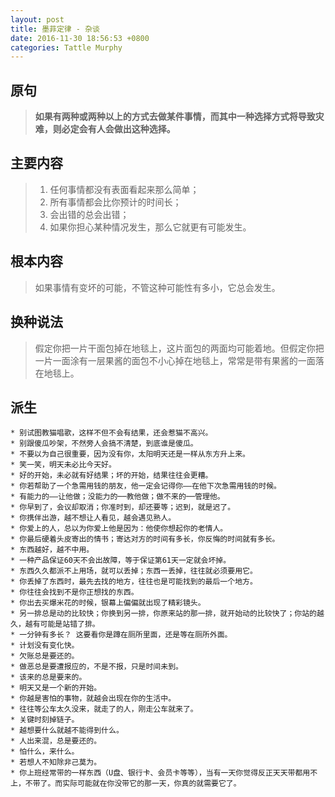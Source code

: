 ```yaml
---
layout: post
title: 墨菲定律 - 杂谈
date: 2016-11-30 18:56:53 +0800
categories: Tattle Murphy
---
```


## 原句

> **如果有两种或两种以上的方式去做某件事情，而其中一种选择方式将导致灾难，则必定会有人会做出这种选择。**

## 主要内容

> 1. 任何事情都没有表面看起来那么简单；
> 2. 所有事情都会比你预计的时间长；
> 3. 会出错的总会出错；
> 4. 如果你担心某种情况发生，那么它就更有可能发生。


## 根本内容
> 如果事情有变坏的可能，不管这种可能性有多小，它总会发生。

## 换种说法
> 假定你把一片干面包掉在地毯上，这片面包的两面均可能着地。但假定你把一片一面涂有一层果酱的面包不小心掉在地毯上，常常是带有果酱的一面落在地毯上。

## 派生
    * 别试图教猫唱歌，这样不但不会有结果，还会惹猫不高兴。
    * 别跟傻瓜吵架，不然旁人会搞不清楚，到底谁是傻瓜。
    * 不要以为自己很重要，因为没有你，太阳明天还是一样从东方升上来。
    * 笑一笑，明天未必比今天好。
    * 好的开始，未必就有好结果；坏的开始，结果往往会更糟。
    * 你若帮助了一个急需用钱的朋友，他一定会记得你——在他下次急需用钱的时候。
    * 有能力的——让他做；没能力的──教他做；做不来的──管理他。
    * 你早到了，会议却取消；你准时到，却还要等；迟到，就是迟了。
    * 你携伴出游，越不想让人看见，越会遇见熟人。
    * 你爱上的人，总以为你爱上他是因为：他使你想起你的老情人。
    * 你最后硬着头皮寄出的情书；寄达对方的时间有多长，你反悔的时间就有多长。
    * 东西越好，越不中用。
    * 一种产品保证60天不会出故障，等于保证第61天一定就会坏掉。
    * 东西久久都派不上用场，就可以丢掉；东西一丢掉，往往就必须要用它。
    * 你丢掉了东西时，最先去找的地方，往往也是可能找到的最后一个地方。
    * 你往往会找到不是你正想找的东西。
    * 你出去买爆米花的时候，银幕上偏偏就出现了精彩镜头。
    * 另一排总是动的比较快；你换到另一排，你原来站的那一排，就开始动的比较快了；你站的越久，越有可能是站错了排。
    * 一分钟有多长？ 这要看你是蹲在厕所里面，还是等在厕所外面。
    * 计划没有变化快。
    * 欠账总是要还的。
    * 做恶总是要遭报应的，不是不报，只是时间未到。
    * 该来的总是要来的。
    * 明天又是一个新的开始。
    * 你越是害怕的事物，就越会出现在你的生活中。
    * 往往等公车太久没来，就走了的人，刚走公车就来了。
    * 关键时刻掉链子。
    * 越想要什么就越不能得到什么。
    * 人出来混，总是要还的。
    * 怕什么，来什么。
    * 若想人不知除非己莫为。
    * 你上班经常带的一样东西（U盘、银行卡、会员卡等等），当有一天你觉得反正天天带都用不上，不带了。而实际可能就在你没带它的那一天，你真的就需要它了。
    

